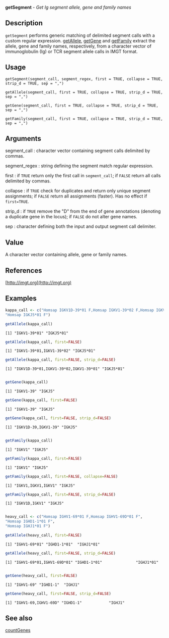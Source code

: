 





**getSegment** - *Get Ig segment allele, gene and family names*

Description
--------------------

`getSegment` performs generic matching of delimited segment calls with a custom 
regular expression. [getAllele](getSegment.md), [getGene](getSegment.md) and [getFamily](getSegment.md) extract 
the allele, gene and family names, respectively, from a character vector of 
immunoglobulin (Ig) or TCR segment allele calls in IMGT format.


Usage
--------------------
```
getSegment(segment_call, segment_regex, first = TRUE, collapse = TRUE,
strip_d = TRUE, sep = ",")
```
```
getAllele(segment_call, first = TRUE, collapse = TRUE, strip_d = TRUE,
sep = ",")
```
```
getGene(segment_call, first = TRUE, collapse = TRUE, strip_d = TRUE,
sep = ",")
```
```
getFamily(segment_call, first = TRUE, collapse = TRUE, strip_d = TRUE,
sep = ",")
```

Arguments
-------------------

segment_call
:   character vector containing segment calls delimited by commas.

segment_regex
:   string defining the segment match regular expression.

first
:   if `TRUE` return only the first call in 
`segment_call`; if `FALSE` return all calls 
delimited by commas.

collapse
:   if `TRUE` check for duplicates and return only unique 
segment assignments; if `FALSE` return all assignments 
(faster). Has no effect if `first=TRUE`.

strip_d
:   if `TRUE` remove the "D" from the end of gene annotations 
(denoting a duplicate gene in the locus); 
if `FALSE` do not alter gene names.

sep
:   character defining both the input and output segment call 
delimiter.



Value
-------------------

A character vector containing allele, gene or family names.

References
-------------------

[http://imgt.org](http://imgt.org)



Examples
-------------------

```R
kappa_call <- c("Homsap IGKV1D-39*01 F,Homsap IGKV1-39*02 F,Homsap IGKV1-39*01",
"Homsap IGKJ5*01 F")

getAllele(kappa_call)

```


```
[1] "IGKV1-39*01" "IGKJ5*01"   

```


```R
getAllele(kappa_call, first=FALSE)

```


```
[1] "IGKV1-39*01,IGKV1-39*02" "IGKJ5*01"               

```


```R
getAllele(kappa_call, first=FALSE, strip_d=FALSE)

```


```
[1] "IGKV1D-39*01,IGKV1-39*02,IGKV1-39*01" "IGKJ5*01"                            

```


```R

getGene(kappa_call)

```


```
[1] "IGKV1-39" "IGKJ5"   

```


```R
getGene(kappa_call, first=FALSE)

```


```
[1] "IGKV1-39" "IGKJ5"   

```


```R
getGene(kappa_call, first=FALSE, strip_d=FALSE)

```


```
[1] "IGKV1D-39,IGKV1-39" "IGKJ5"             

```


```R

getFamily(kappa_call)

```


```
[1] "IGKV1" "IGKJ5"

```


```R
getFamily(kappa_call, first=FALSE)

```


```
[1] "IGKV1" "IGKJ5"

```


```R
getFamily(kappa_call, first=FALSE, collapse=FALSE)

```


```
[1] "IGKV1,IGKV1,IGKV1" "IGKJ5"            

```


```R
getFamily(kappa_call, first=FALSE, strip_d=FALSE)

```


```
[1] "IGKV1D,IGKV1" "IGKJ5"       

```


```R

heavy_call <- c("Homsap IGHV1-69*01 F,Homsap IGHV1-69D*01 F", 
"Homsap IGHD1-1*01 F", 
"Homsap IGHJ1*01 F")

getAllele(heavy_call, first=FALSE)

```


```
[1] "IGHV1-69*01" "IGHD1-1*01"  "IGHJ1*01"   

```


```R
getAllele(heavy_call, first=FALSE, strip_d=FALSE)

```


```
[1] "IGHV1-69*01,IGHV1-69D*01" "IGHD1-1*01"               "IGHJ1*01"                

```


```R

getGene(heavy_call, first=FALSE)

```


```
[1] "IGHV1-69" "IGHD1-1"  "IGHJ1"   

```


```R
getGene(heavy_call, first=FALSE, strip_d=FALSE)
```


```
[1] "IGHV1-69,IGHV1-69D" "IGHD1-1"            "IGHJ1"             

```



See also
-------------------

[countGenes](countGenes.md)



